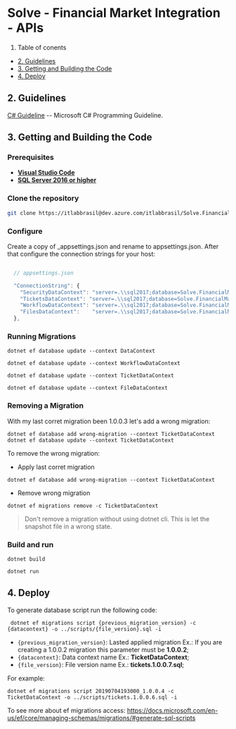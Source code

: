 # Solve - Financial Market Integration - APIs

1. Table of conents
- [2. Guidelines](#2-guidelines)
- [3. Getting and Building the Code](#3-getting-and-building-the-code)
- [4. Deploy](#4-deploy)

## 2. Guidelines

[C# Guideline](https://docs.microsoft.com/en-us/dotnet/csharp/programming-guide/) -- Microsoft C# Programming Guideline.

## 3. Getting and Building the Code

### Prerequisites

* **[Visual Studio Code](https://code.visualstudio.com/)**
* **[SQL Server 2016 or higher](https://www.microsoft.com/pt-br/sql-server/sql-server-downloads)**

### Clone the repository

```bash
git clone https://itlabbrasil@dev.azure.com/itlabbrasil/Solve.FinancialMarketIntegration.Web/_git/Solve.FinancialMarketIntegration.API
```

### Configure

Create a copy of _appsettings.json and rename to appsettings.json. After that configure the connection strings for your host:

```javascript

  // appsettings.json

  "ConnectionString": {
    "SecurityDataContext": "server=.\\sql2017;database=Solve.FinancialMarketIntegration;User ID=sa;password=sa;",
    "TicketsDataContext": "server=.\\sql2017;database=Solve.FinancialMarketIntegration;User ID=sa;password=sa;",
    "WorkflowDataContext": "server=.\\sql2017;database=Solve.FinancialMarketIntegration;User ID=sa;password=sa;",
    "FilesDataContext":    "server=.\\sql2017;database=Solve.FinancialMarketIntegration;User ID=sa;password=sa;"
  },
```

### Running Migrations

```batch
dotnet ef database update --context DataContext
```

```batch
dotnet ef database update --context WorkflowDataContext
```

```batch
dotnet ef database update --context TicketDataContext
```

```batch
dotnet ef database update --context FileDataContext
```

### Removing a Migration

With my last corret migration been 1.0.0.3 let's add a wrong migration:

```batch
dotnet ef database add wrong-migration --context TicketDataContext
dotnet ef database update --context TicketDataContext
```

To remove the wrong migration:

* Apply last corret migration

```batch
dotnet ef database add wrong-migration --context TicketDataContext
```

* Remove wrong migration

```batch
dotnet ef migrations remove -c TicketDataContext
```

> Don't remove a migration without using dotnet cli. This is let the snapshot file in a wrong state.

### Build and run

```batch
dotnet build
```

```batch
dotnet run
```


## 4. Deploy

To generate database script run the following code:
```batch
 dotnet ef migrations script {previous_migration_version} -c {datacontext} -o ../scripts/{file_version}.sql -i
```

* `{previous_migration_version}`: Lasted applied migration Ex.: If you are creating a 1.0.0.2 migration this parameter must be **1.0.0.2**;
* `{datacontext}`: Data context name Ex.: **TicketDataContext**;
* `{file_version}`: File version name Ex.: **tickets.1.0.0.7.sql**;

For example:
```batch
dotnet ef migrations script 20190704193000_1.0.0.4 -c TicketDataContext -o ../scripts/tickets.1.0.0.6.sql -i
```

To see more about ef migrations access: https://docs.microsoft.com/en-us/ef/core/managing-schemas/migrations/#generate-sql-scripts